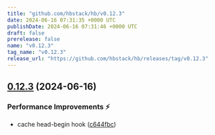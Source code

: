 ```yaml
---
title: "github.com/hbstack/hb/v0.12.3"
date: 2024-06-16 07:31:35 +0000 UTC
publishDate: 2024-06-16 07:31:46 +0000 UTC
draft: false
prerelease: false
name: "v0.12.3"
tag_name: "v0.12.3"
release_url: "https://github.com/hbstack/hb/releases/tag/v0.12.3"
---
```


## [0.12.3](https://github.com/hbstack/hb/compare/v0.12.2...v0.12.3) (2024-06-16)


### Performance Improvements ⚡️

* cache head-begin hook ([c644fbc](https://github.com/hbstack/hb/commit/c644fbca4e9ff9acb92f9a2c10ac95704ba54e76))
